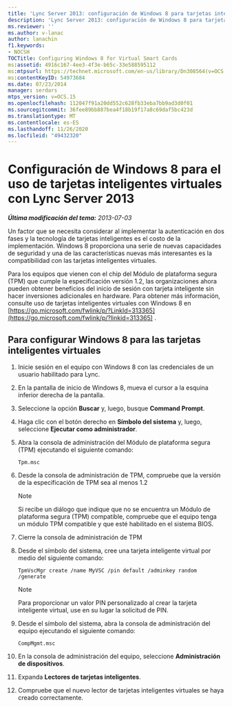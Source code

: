 ```yaml
---
title: 'Lync Server 2013: configuración de Windows 8 para tarjetas inteligentes virtuales'
description: 'Lync Server 2013: configuración de Windows 8 para tarjetas inteligentes virtuales.'
ms.reviewer: ''
ms.author: v-lanac
author: lanachin
f1.keywords:
- NOCSH
TOCTitle: Configuring Windows 8 for Virtual Smart Cards
ms:assetid: 4916c167-4ee3-4f3e-b65c-33e588595112
ms:mtpsurl: https://technet.microsoft.com/en-us/library/Dn308564(v=OCS.15)
ms:contentKeyID: 54973684
ms.date: 07/23/2014
manager: serdars
mtps_version: v=OCS.15
ms.openlocfilehash: 112047f91a20dd552c628fb33eba7bb9ad3d0f01
ms.sourcegitcommit: 36fee89bb887bea4f18b19f17a8c69daf5bc423d
ms.translationtype: MT
ms.contentlocale: es-ES
ms.lasthandoff: 11/26/2020
ms.locfileid: "49432320"
---
```

# <a name="configuring-windows-8-for-using-virtual-smart-cards-with-lync-server-2013"></a>Configuración de Windows 8 para el uso de tarjetas inteligentes virtuales con Lync Server 2013

<div data-xmlns="http://www.w3.org/1999/xhtml">

<div class="topic" data-xmlns="http://www.w3.org/1999/xhtml" data-msxsl="urn:schemas-microsoft-com:xslt" data-cs="https://msdn.microsoft.com/">

<div data-asp="https://msdn2.microsoft.com/asp">



</div>

<div id="mainSection">

<div id="mainBody">

<span> </span>

_**Última modificación del tema:** 2013-07-03_

Un factor que se necesita considerar al implementar la autenticación en dos fases y la tecnología de tarjetas inteligentes es el costo de la implementación. Windows 8 proporciona una serie de nuevas capacidades de seguridad y una de las características nuevas más interesantes es la compatibilidad con las tarjetas inteligentes virtuales.

Para los equipos que vienen con el chip del Módulo de plataforma segura (TPM) que cumple la especificación versión 1.2, las organizaciones ahora pueden obtener beneficios del inicio de sesión con tarjeta inteligente sin hacer inversiones adicionales en hardware. Para obtener más información, consulte uso de tarjetas inteligentes virtuales con Windows 8 en [https://go.microsoft.com/fwlink/p/?LinkId=313365](https://go.microsoft.com/fwlink/p/?linkid=313365) .

<div>

## <a name="to-configure-windows-8-for-virtual-smart-cards"></a>Para configurar Windows 8 para las tarjetas inteligentes virtuales

1.  Inicie sesión en el equipo con Windows 8 con las credenciales de un usuario habilitado para Lync.

2.  En la pantalla de inicio de Windows 8, mueva el cursor a la esquina inferior derecha de la pantalla.

3.  Seleccione la opción **Buscar** y, luego, busque **Command Prompt**.

4.  Haga clic con el botón derecho en **Símbolo del sistema** y, luego, seleccione **Ejecutar como administrador**.

5.  Abra la consola de administración del Módulo de plataforma segura (TPM) ejecutando el siguiente comando:
    
        Tpm.msc

6.  Desde la consola de administración de TPM, compruebe que la versión de la especificación de TPM sea al menos 1.2
    
    <div>
    

    > [!NOTE]  
    > Si recibe un diálogo que indique que no se encuentra un Módulo de plataforma segura (TPM) compatible, compruebe que el equipo tenga un módulo TPM compatible y que esté habilitado en el sistema BIOS.

    
    </div>

7.  Cierre la consola de administración de TPM

8.  Desde el símbolo del sistema, cree una tarjeta inteligente virtual por medio del siguiente comando:
    
        TpmVscMgr create /name MyVSC /pin default /adminkey random /generate
    
    <div>
    

    > [!NOTE]  
    > Para proporcionar un valor PIN personalizado al crear la tarjeta inteligente virtual, use en su lugar la solicitud de PIN.

    
    </div>

9.  Desde el símbolo del sistema, abra la consola de administración del equipo ejecutando el siguiente comando:
    
        CompMgmt.msc

10. En la consola de administración del equipo, seleccione **Administración de dispositivos**.

11. Expanda **Lectores de tarjetas inteligentes**.

12. Compruebe que el nuevo lector de tarjetas inteligentes virtuales se haya creado correctamente.

</div>

</div>

<span> </span>

</div>

</div>

</div>

